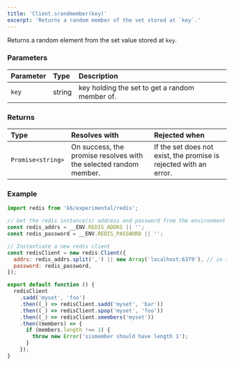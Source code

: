```yaml
---
title: 'Client.srandmember(key)'
excerpt: 'Returns a random member of the set stored at `key`.'
---
```


Returns a random element from the set value stored at `key`.

### Parameters

| Parameter | Type   | Description                                    |
| :-------- | :----- | :--------------------------------------------- |
| `key`     | string | key holding the set to get a random member of. |


### Returns

| Type              | Resolves with                                                                | Rejected when                                                              |
| :---------------- | :------------------------------------------------------------------------ | :-------------------------------------------------------------------- |
| `Promise<string>` | On success, the promise resolves with the selected random member. | If the set does not exist, the promise is rejected with an error. |

### Example

<CodeGroup labels={[]}>

```javascript
import redis from 'k6/experimental/redis';

// Get the redis instance(s) address and password from the environment
const redis_addrs = __ENV.REDIS_ADDRS || '';
const redis_password = __ENV.REDIS_PASSWORD || '';

// Instantiate a new redis client
const redisClient = new redis.Client({
  addrs: redis_addrs.split(',') || new Array('localhost:6379'), // in the form of 'host:port', separated by commas
  password: redis_password,
});

export default function () {
  redisClient
    .sadd('myset', 'foo')
    .then((_) => redisClient.sadd('myset', 'bar'))
    .then((_) => redisClient.spop('myset', 'foo'))
    .then((_) => redisClient.smembers('myset'))
    .then((members) => {
      if (members.length !== 1) {
        throw new Error('sismember should have length 1');
      }
    });
}
```

</CodeGroup>